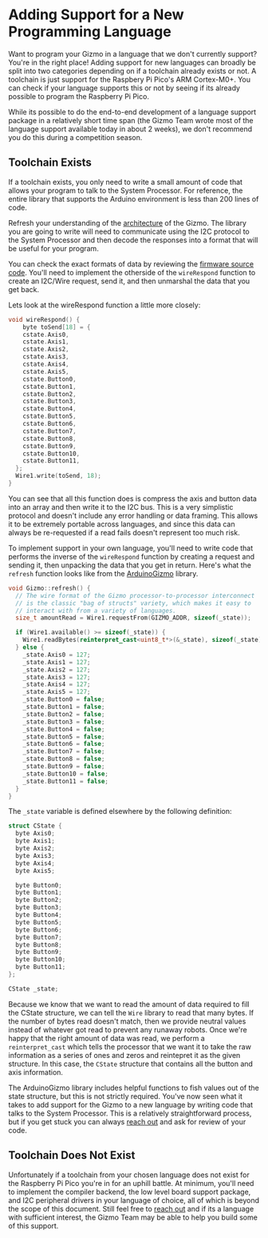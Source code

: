 # Adding Support for a New Programming Language

Want to program your Gizmo in a language that we don't currently
support?  You're in the right place!  Adding support for new languages
can broadly be split into two categories depending on if a toolchain
already exists or not.  A toolchain is just support for the Raspbery
Pi Pico's ARM Cortex-M0+.  You can check if your language supports
this or not by seeing if its already possible to program the Raspberry
Pi Pico.

While its possible to do the end-to-end development of a language
support package in a relatively short time span (the Gizmo Team wrote
most of the language support available today in about 2 weeks), we
don't recommend you do this during a competition season.

## Toolchain Exists

If a toolchain exists, you only need to write a small amount of code
that allows your program to talk to the System Processor.  For
reference, the entire library that supports the Arduino environment is
less than 200 lines of code.

Refresh your understanding of the
[architecture](/learn/architecture.md) of the Gizmo.  The library you
are going to write will need to communicate using the I2C protocol to
the System Processor and then decode the responses into a format that
will be useful for your program.

You can check the exact formats of data by reviewing the [firmware
source code](https://github.com/gizmo-platform/firmware/).  You'll
need to implement the otherside of the `wireRespond` function to
create an I2C/Wire request, send it, and then unmarshal the data that
you get back.

Lets look at the wireRespond function a little more closely:

```C
void wireRespond() {
    byte toSend[18] = {
    cstate.Axis0,
    cstate.Axis1,
    cstate.Axis2,
    cstate.Axis3,
    cstate.Axis4,
    cstate.Axis5,
    cstate.Button0,
    cstate.Button1,
    cstate.Button2,
    cstate.Button3,
    cstate.Button4,
    cstate.Button5,
    cstate.Button6,
    cstate.Button7,
    cstate.Button8,
    cstate.Button9,
    cstate.Button10,
    cstate.Button11,
  };
  Wire1.write(toSend, 18);
}
```

You can see that all this function does is compress the axis and
button data into an array and then write it to the I2C bus.  This is a
very simplistic protocol and doesn't include any error handling or
data framing.  This allows it to be extremely portable across
languages, and since this data can always be re-requested if a read
fails doesn't represent too much risk.

To implement support in your own language, you'll need to write code
that performs the inverse of the `wireRespond` function by creating a
request and sending it, then unpacking the data that you get in
return.  Here's what the `refresh` function looks like from the
[ArduinoGizmo](https://github.com/gizmo-platform/ArduinoGizmo)
library.

```C++
void Gizmo::refresh() {
  // The wire format of the Gizmo processor-to-processor interconnect
  // is the classic "bag of structs" variety, which makes it easy to
  // interact with from a variety of languages.
  size_t amountRead = Wire1.requestFrom(GIZMO_ADDR, sizeof(_state));

  if (Wire1.available() >= sizeof(_state)) {
    Wire1.readBytes(reinterpret_cast<uint8_t*>(&_state), sizeof(_state));
  } else {
    _state.Axis0 = 127;
    _state.Axis1 = 127;
    _state.Axis2 = 127;
    _state.Axis3 = 127;
    _state.Axis4 = 127;
    _state.Axis5 = 127;
    _state.Button0 = false;
    _state.Button1 = false;
    _state.Button2 = false;
    _state.Button3 = false;
    _state.Button4 = false;
    _state.Button5 = false;
    _state.Button6 = false;
    _state.Button7 = false;
    _state.Button8 = false;
    _state.Button9 = false;
    _state.Button10 = false;
    _state.Button11 = false;
  }
}
```

The `_state` variable is defined elsewhere by the following definition:

```C++
struct CState {
  byte Axis0;
  byte Axis1;
  byte Axis2;
  byte Axis3;
  byte Axis4;
  byte Axis5;

  byte Button0;
  byte Button1;
  byte Button2;
  byte Button3;
  byte Button4;
  byte Button5;
  byte Button6;
  byte Button7;
  byte Button8;
  byte Button9;
  byte Button10;
  byte Button11;
};

CState _state;
```

Because we know that we want to read the amount of data required to
fill the CState structure, we can tell the `Wire` library to read that
many bytes.  If the number of bytes read doesn't match, then we
provide neutral values instead of whatever got read to prevent any
runaway robots.  Once we're happy that the right amount of data was
read, we perform a `reinterpret_cast` which tells the processor that
we want it to take the raw information as a series of ones and zeros
and reintepret it as the given structure.  In this case, the `CState`
structure that contains all the button and axis information.

The ArduinoGizmo library includes helpful functions to fish values out
of the state structure, but this is not strictly required.  You've now
seen what it takes to add support for the Gizmo to a new language by
writing code that talks to the System Processor.  This is a relatively
straightforward process, but if you get stuck you can always [reach
out](/appendix/help.md) and ask for review of your code.


## Toolchain Does Not Exist

Unfortunately if a toolchain from your chosen language does not exist
for the Raspberry Pi Pico you're in for an uphill battle.  At minimum,
you'll need to implement the compiler backend, the low level board
support package, and I2C peripheral drivers in your language of
choice, all of which is beyond the scope of this document.  Still feel
free to [reach out](/appendix/help.md) and if its a language with
sufficient interest, the Gizmo Team may be able to help you build some
of this support.
